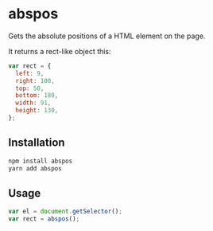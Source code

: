 # abspos

Gets the absolute positions of a HTML element on the page. 

It returns a rect-like object this:

```js
var rect = {
  left: 9,
  right: 100,
  top: 50,
  bottom: 180,
  width: 91,
  height: 130,
};
```

## Installation

```bash
npm install abspos
yarn add abspos
```

## Usage

```js
var el = document.getSelector();
var rect = abspos();
```
